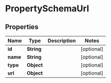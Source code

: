 

# PropertySchemaUrl


## Properties

| Name | Type | Description | Notes |
|------------ | ------------- | ------------- | -------------|
|**id** | **String** |  |  [optional] |
|**name** | **String** |  |  [optional] |
|**type** | **Object** |  |  [optional] |
|**url** | **Object** |  |  [optional] |



